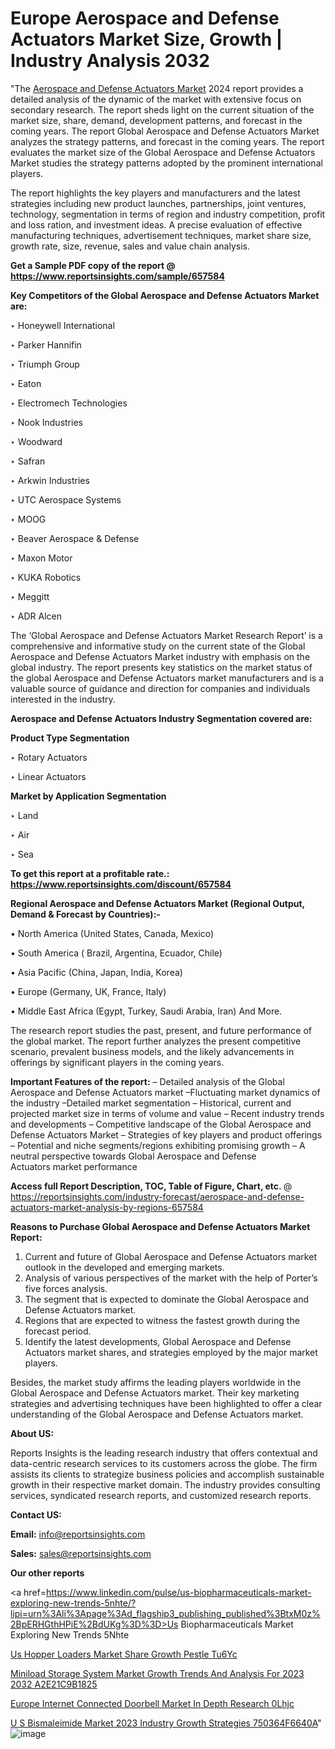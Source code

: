 # Europe Aerospace and Defense Actuators Market Size, Growth | Industry Analysis 2032

 "The <a href=https://www.reportsinsights.com/sample/657584>Aerospace and Defense Actuators Market</a> 2024 report provides a detailed analysis of the dynamic of the market with extensive focus on secondary research. The report sheds light on the current situation of the market size, share, demand, development patterns, and forecast in the coming years. The report Global Aerospace and Defense Actuators Market analyzes the strategy patterns, and forecast in the coming years. The report evaluates the market size of the Global Aerospace and Defense Actuators Market studies the strategy patterns adopted by the prominent international players.

The report highlights the key players and manufacturers and the latest strategies including new product launches, partnerships, joint ventures, technology, segmentation in terms of region and industry competition, profit and loss ration, and investment ideas. A precise evaluation of effective manufacturing techniques, advertisement techniques, market share size, growth rate, size, revenue, sales and value chain analysis.

<strong>Get a Sample PDF copy of the report @ <a href=https://www.reportsinsights.com/sample/657584 style=color:#0000ff;>https://www.reportsinsights.com/sample/657584</a></strong>

<strong>Key Competitors of the Global Aerospace and Defense Actuators Market are:</strong>

‣ Honeywell International

‣ Parker Hannifin

‣ Triumph Group

‣ Eaton

‣ Electromech Technologies

‣ Nook Industries

‣ Woodward

‣ Safran

‣ Arkwin Industries

‣ UTC Aerospace Systems

‣ MOOG

‣ Beaver Aerospace & Defense

‣ Maxon Motor

‣ KUKA Robotics

‣ Meggitt

‣ ADR Alcen

The ‘Global Aerospace and Defense Actuators Market Research Report’ is a comprehensive and informative study on the current state of the Global Aerospace and Defense Actuators Market industry with emphasis on the global industry. The report presents key statistics on the market status of the global Aerospace and Defense Actuators market manufacturers and is a valuable source of guidance and direction for companies and individuals interested in the industry.

<strong>Aerospace and Defense Actuators Industry Segmentation covered are:</strong>

<strong>Product Type Segmentation</strong>

‣ Rotary Actuators

‣ Linear Actuators

<strong>Market by Application Segmentation</strong>

‣ Land

‣ Air

‣ Sea

<strong>To get this report at a profitable rate.: <a href=https://www.reportsinsights.com/discount/657584 style=color:#0000ff;>https://www.reportsinsights.com/discount/657584</a></strong>

<strong>Regional Aerospace and Defense Actuators Market (Regional Output, Demand &amp; Forecast by Countries):-</strong>

• North America (United States, Canada, Mexico)

• South America ( Brazil, Argentina, Ecuador, Chile)

• Asia Pacific (China, Japan, India, Korea)

• Europe (Germany, UK, France, Italy)

• Middle East Africa (Egypt, Turkey, Saudi Arabia, Iran) And More.

The research report studies the past, present, and future performance of the global market. The report further analyzes the present competitive scenario, prevalent business models, and the likely advancements in offerings by significant players in the coming years.

<strong>Important Features of the report:</strong>
– Detailed analysis of the Global Aerospace and Defense Actuators market
–Fluctuating market dynamics of the industry
–Detailed market segmentation
– Historical, current and projected market size in terms of volume and value
– Recent industry trends and developments
– Competitive landscape of the Global Aerospace and Defense Actuators Market
– Strategies of key players and product offerings
– Potential and niche segments/regions exhibiting promising growth
– A neutral perspective towards Global Aerospace and Defense Actuators market performance

<strong>Access full Report Description, TOC, Table of Figure, Chart, etc. </strong>@   <a href=https://reportsinsights.com/industry-forecast/aerospace-and-defense-actuators-market-analysis-by-regions-657584 style=color:#0000ff;>https://reportsinsights.com/industry-forecast/aerospace-and-defense-actuators-market-analysis-by-regions-657584</a>

<strong>Reasons to Purchase Global Aerospace and Defense Actuators Market Report:</strong>
1. Current and future of Global Aerospace and Defense Actuators market outlook in the developed and emerging markets.
2. Analysis of various perspectives of the market with the help of Porter’s five forces analysis.
3. The segment that is expected to dominate the Global Aerospace and Defense Actuators market.
4. Regions that are expected to witness the fastest growth during the forecast period.
5. Identify the latest developments, Global Aerospace and Defense Actuators market shares, and strategies employed by the major market players.

Besides, the market study affirms the leading players worldwide in the Global Aerospace and Defense Actuators market. Their key marketing strategies and advertising techniques have been highlighted to offer a clear understanding of the Global Aerospace and Defense Actuators market.

<strong><strong>About US</strong>:</strong>

Reports Insights is the leading research industry that offers contextual and data-centric research services to its customers across the globe. The firm assists its clients to strategize business policies and accomplish sustainable growth in their respective market domain. The industry provides consulting services, syndicated research reports, and customized research reports.

<strong>Contact US:</strong>

<p class=><b>Email:</b> <a href=mailto:info@reportsinsights.com>info@reportsinsights.com</a></p>
<p class=><b>Sales:</b> <a href=mailto:sales@reportsinsights.com>sales@reportsinsights.com</a></p>

<strong>Our other reports</strong>

<a href=https://www.linkedin.com/pulse/us-biopharmaceuticals-market-exploring-new-trends-5nhte/?lipi=urn%3Ali%3Apage%3Ad_flagship3_publishing_published%3BtxM0z%2BpERHGthHPiE%2BdUKg%3D%3D>Us Biopharmaceuticals Market Exploring New Trends 5Nhte</a>

<a href=https://www.linkedin.com/pulse/us-hopper-loaders-market-share-growth-pestle-tu6yc/>Us Hopper Loaders Market Share Growth Pestle Tu6Yc</a>

<a href=https://medium.com/@ruchikakadam73/miniload-storage-system-market-growth-trends-and-analysis-for-2023-2032-a2e21c9b1825>Miniload Storage System Market Growth Trends And Analysis For 2023 2032 A2E21C9B1825</a>

<a href=https://www.linkedin.com/pulse/europe-internet-connected-doorbell-market-in-depth-research-0lhjc/>Europe Internet Connected Doorbell Market In Depth Research 0Lhjc</a>

<a href=https://medium.com/@shreyaw909/u-s-bismaleimide-market-2023-industry-growth-strategies-750364f6640a>U S Bismaleimide Market 2023 Industry Growth Strategies 750364F6640A</a>"
![image](https://github.com/daminid12/RImarketresearch/assets/158430485/70787111-5fd6-48c6-88c8-7d63b6314846)

